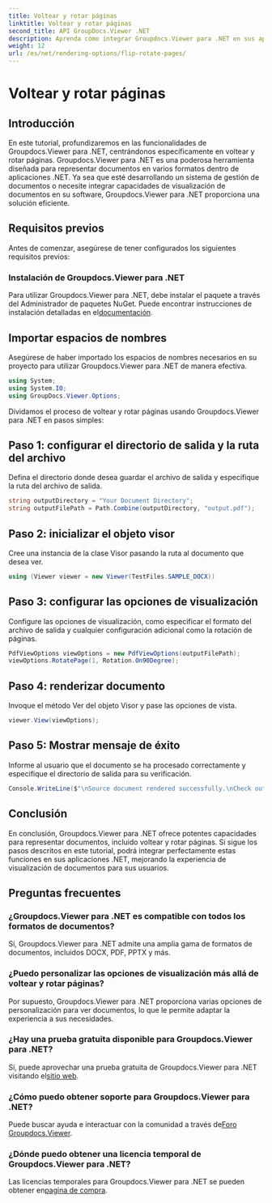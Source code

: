 ```yaml
---
title: Voltear y rotar páginas
linktitle: Voltear y rotar páginas
second_title: API GroupDocs.Viewer .NET
description: Aprenda cómo integrar Groupdocs.Viewer para .NET en sus aplicaciones para renderizar, voltear y rotar documentos sin problemas.
weight: 12
url: /es/net/rendering-options/flip-rotate-pages/
---
```


# Voltear y rotar páginas

## Introducción
En este tutorial, profundizaremos en las funcionalidades de Groupdocs.Viewer para .NET, centrándonos específicamente en voltear y rotar páginas. Groupdocs.Viewer para .NET es una poderosa herramienta diseñada para representar documentos en varios formatos dentro de aplicaciones .NET. Ya sea que esté desarrollando un sistema de gestión de documentos o necesite integrar capacidades de visualización de documentos en su software, Groupdocs.Viewer para .NET proporciona una solución eficiente.
## Requisitos previos
Antes de comenzar, asegúrese de tener configurados los siguientes requisitos previos:
### Instalación de Groupdocs.Viewer para .NET
 Para utilizar Groupdocs.Viewer para .NET, debe instalar el paquete a través del Administrador de paquetes NuGet. Puede encontrar instrucciones de instalación detalladas en el[documentación](https://tutorials.groupdocs.com/viewer/net/).

## Importar espacios de nombres
Asegúrese de haber importado los espacios de nombres necesarios en su proyecto para utilizar Groupdocs.Viewer para .NET de manera efectiva.
```csharp
using System;
using System.IO;
using GroupDocs.Viewer.Options;
```

Dividamos el proceso de voltear y rotar páginas usando Groupdocs.Viewer para .NET en pasos simples:
## Paso 1: configurar el directorio de salida y la ruta del archivo
Defina el directorio donde desea guardar el archivo de salida y especifique la ruta del archivo de salida.
```csharp
string outputDirectory = "Your Document Directory";
string outputFilePath = Path.Combine(outputDirectory, "output.pdf");
```
## Paso 2: inicializar el objeto visor
Cree una instancia de la clase Visor pasando la ruta al documento que desea ver.
```csharp
using (Viewer viewer = new Viewer(TestFiles.SAMPLE_DOCX))
```
## Paso 3: configurar las opciones de visualización
Configure las opciones de visualización, como especificar el formato del archivo de salida y cualquier configuración adicional como la rotación de páginas.
```csharp
PdfViewOptions viewOptions = new PdfViewOptions(outputFilePath);
viewOptions.RotatePage(1, Rotation.On90Degree);
```
## Paso 4: renderizar documento
Invoque el método Ver del objeto Visor y pase las opciones de vista.
```csharp
viewer.View(viewOptions);
```
## Paso 5: Mostrar mensaje de éxito
Informe al usuario que el documento se ha procesado correctamente y especifique el directorio de salida para su verificación.
```csharp
Console.WriteLine($"\nSource document rendered successfully.\nCheck output in {outputDirectory}.");
```

## Conclusión
En conclusión, Groupdocs.Viewer para .NET ofrece potentes capacidades para representar documentos, incluido voltear y rotar páginas. Si sigue los pasos descritos en este tutorial, podrá integrar perfectamente estas funciones en sus aplicaciones .NET, mejorando la experiencia de visualización de documentos para sus usuarios.
## Preguntas frecuentes
### ¿Groupdocs.Viewer para .NET es compatible con todos los formatos de documentos?
Sí, Groupdocs.Viewer para .NET admite una amplia gama de formatos de documentos, incluidos DOCX, PDF, PPTX y más.
### ¿Puedo personalizar las opciones de visualización más allá de voltear y rotar páginas?
Por supuesto, Groupdocs.Viewer para .NET proporciona varias opciones de personalización para ver documentos, lo que le permite adaptar la experiencia a sus necesidades.
### ¿Hay una prueba gratuita disponible para Groupdocs.Viewer para .NET?
 Sí, puede aprovechar una prueba gratuita de Groupdocs.Viewer para .NET visitando el[sitio web](https://releases.groupdocs.com/).
### ¿Cómo puedo obtener soporte para Groupdocs.Viewer para .NET?
 Puede buscar ayuda e interactuar con la comunidad a través de[Foro Groupdocs.Viewer](https://forum.groupdocs.com/c/viewer/9).
### ¿Dónde puedo obtener una licencia temporal de Groupdocs.Viewer para .NET?
 Las licencias temporales para Groupdocs.Viewer para .NET se pueden obtener en[pagina de compra](https://purchase.groupdocs.com/temporary-license/).